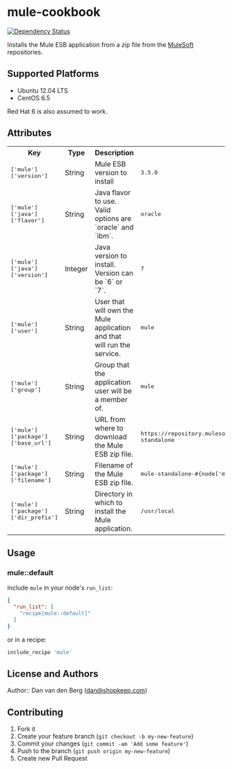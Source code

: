 # mule-cookbook
[![Dependency Status](https://www.versioneye.com/user/projects/544621ea44a525278f000003/badge.svg?style=flat)](https://www.versioneye.com/user/projects/544621ea44a525278f000003)

Installs the Mule ESB application from a zip file from the [MuleSoft](http://www.mulesoft.org) repositories.

## Supported Platforms

- Ubuntu 12.04 LTS
- CentOS 6.5

Red Hat 6 is also assumed to work.

## Attributes

<table>
  <tr>
    <th>Key</th>
    <th>Type</th>
    <th>Description</th>
    <th>Default</th>
  </tr>
  <tr>
    <td><tt>['mule']['version']</tt></td>
    <td>String</td>
    <td>Mule ESB version to install</td>
    <td><tt>3.5.0</tt></td>
  </tr>
  <tr>
    <td><tt>['mule']['java']['flavor']</tt></td>
    <td>String</td>
    <td>Java flavor to use. Valid options are `oracle` and `ibm`.</td>
    <td><tt>oracle</tt></td>
  </tr>
  <tr>
    <td><tt>['mule']['java']['version']</tt></td>
    <td>Integer</td>
    <td>Java version to install. Version can be `6` or `7`.</td>
    <td><tt>7</tt></td>
  </tr>
  <tr>
    <td><tt>['mule']['user']</tt></td>
    <td>String</td>
    <td>User that will own the Mule application and that will run the service.</td>
    <td><tt>mule</tt></td>
  </tr>
  <tr>
    <td><tt>['mule']['group']</tt></td>
    <td>String</td>
    <td>Group that the application user will be a member of.</td>
    <td><tt>mule</tt></td>
  </tr>
  <tr>
    <td><tt>['mule']['package']['base_url']</tt></td>
    <td>String</td>
    <td>URL from where to download the Mule ESB zip file.</td>
    <td><tt>https://repository.mulesoft.org/nexus/content/repositories/releases/org/mule/distributions/mule-standalone</tt></td>
  </tr>
  <tr>
    <td><tt>['mule']['package']['filename']</tt></td>
    <td>String</td>
    <td>Filename of the Mule ESB zip file.</td>
    <td><tt>mule-standalone-#{node['mule']['version']}.zip</tt></td>
  </tr>
  <tr>
    <td><tt>['mule']['package']['dir_prefix']</tt></td>
    <td>String</td>
    <td>Directory in which to install the Mule application.</td>
    <td><tt>/usr/local</tt></td>
  </tr>
</table>

## Usage

### mule::default

Include `mule` in your node's `run_list`:

```json
{
  "run_list": [
    "recipe[mule::default]"
  ]
}
```

or in a recipe:

```ruby
include_recipe 'mule'
```

## License and Authors

Author:: Dan van den Berg (<dan@shopkeep.com>)

## Contributing

1. Fork it
2. Create your feature branch (`git checkout -b my-new-feature`)
3. Commit your changes (`git commit -am 'Add some feature'`)
4. Push to the branch (`git push origin my-new-feature`)
5. Create new Pull Request
